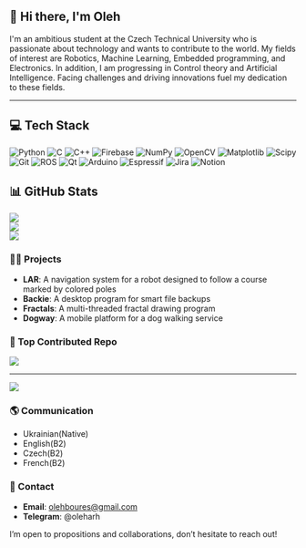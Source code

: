 ## 👋 Hi there, I'm Oleh
 I'm an ambitious student at the Czech Technical University who is passionate about technology and wants to contribute to the world. My fields of interest are Robotics, Machine Learning, Embedded programming, and Electronics. In addition, I am progressing in Control theory and Artificial Intelligence. Facing challenges and driving innovations fuel my dedication to these fields.

---
## 💻 Tech Stack
![Python](https://img.shields.io/badge/python-3670A0?style=for-the-badge&logo=python&logoColor=ffdd54) ![C](https://img.shields.io/badge/c-%2300599C.svg?style=for-the-badge&logo=c&logoColor=white) ![C++](https://img.shields.io/badge/c++-%2300599C.svg?style=for-the-badge&logo=c%2B%2B&logoColor=white) ![Firebase](https://img.shields.io/badge/firebase-%23039BE5.svg?style=for-the-badge&logo=firebase) ![NumPy](https://img.shields.io/badge/numpy-%23013243.svg?style=for-the-badge&logo=numpy&logoColor=white) ![OpenCV](https://img.shields.io/badge/opencv-%23white.svg?style=for-the-badge&logo=opencv&logoColor=white) ![Matplotlib](https://img.shields.io/badge/Matplotlib-%23ffffff.svg?style=for-the-badge&logo=Matplotlib&logoColor=black) ![Scipy](https://img.shields.io/badge/SciPy-%230C55A5.svg?style=for-the-badge&logo=scipy&logoColor=%white) ![Git](https://img.shields.io/badge/git-%23F05033.svg?style=for-the-badge&logo=git&logoColor=white) ![ROS](https://img.shields.io/badge/ros-%230A0FF9.svg?style=for-the-badge&logo=ros&logoColor=white) ![Qt](https://img.shields.io/badge/Qt-%23217346.svg?style=for-the-badge&logo=Qt&logoColor=white) ![Arduino](https://img.shields.io/badge/-Arduino-00979D?style=for-the-badge&logo=Arduino&logoColor=white) ![Espressif](https://img.shields.io/badge/espressif-E7352C.svg?style=for-the-badge&logo=espressif&logoColor=white) ![Jira](https://img.shields.io/badge/jira-%230A0FFF.svg?style=for-the-badge&logo=jira&logoColor=white) ![Notion](https://img.shields.io/badge/Notion-%23000000.svg?style=for-the-badge&logo=notion&logoColor=white)

## 📊 GitHub Stats
![](https://github-readme-stats.vercel.app/api?username=CogniSeeker&theme=dark&hide_border=false&include_all_commits=true&count_private=true)<br/>
![](https://github-readme-streak-stats.herokuapp.com/?user=CogniSeeker&theme=dark&hide_border=false)<br/>
![](https://github-readme-stats.vercel.app/api/top-langs/?username=CogniSeeker&theme=dark&hide_border=false&include_all_commits=true&count_private=true&layout=compact)

### 👨‍💻 Projects

- **LAR**: A navigation system for a robot designed to follow a course marked by colored poles
- **Backie**: A desktop program for smart file backups
- **Fractals**: A multi-threaded fractal drawing program
- **Dogway**: A mobile platform for a dog walking service

### 🎯 Top Contributed Repo
![](https://github-contributor-stats.vercel.app/api?username=CogniSeeker&limit=5&theme=dark&combine_all_yearly_contributions=true)

---
[![](https://visitcount.itsvg.in/api?id=CogniSeeker&icon=5&color=12)](https://visitcount.itsvg.in)

### 🌎 Communication

- Ukrainian(Native)
- English(B2)
- Czech(B2)
- French(B2)

### 📧 Contact

- **Email**: olehboures@gmail.com
- **Telegram**: @oleharh

I’m open to propositions and collaborations, don’t hesitate to reach out!
